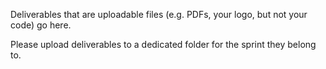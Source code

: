 Deliverables that are uploadable files (e.g. PDFs, your logo, but not your code) go here. 

Please upload deliverables to a dedicated folder for the sprint they belong to.
